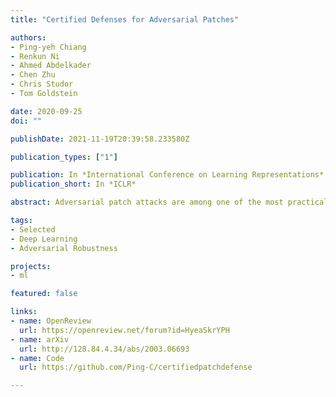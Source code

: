 ```yaml
---
title: "Certified Defenses for Adversarial Patches"

authors:
- Ping-yeh Chiang
- Renkun Ni
- Ahmed Abdelkader
- Chen Zhu
- Chris Studor
- Tom Goldstein

date: 2020-09-25
doi: ""

publishDate: 2021-11-19T20:39:58.233580Z

publication_types: ["1"]

publication: In *International Conference on Learning Representations*
publication_short: In *ICLR*

abstract: Adversarial patch attacks are among one of the most practical threat models against real-world computer vision systems. This paper studies certified and empirical defenses against patch attacks. We begin with a set of experiments showing that most existing defenses, which work by pre-processing input images to mitigate adversarial patches, are easily broken by simple white-box adversaries. Motivated by this finding, we propose the first certified defense against patch attacks, and propose faster methods for its training. Furthermore, we experiment with different patch shapes for testing, obtaining surprisingly good robustness transfer across shapes, and present preliminary results on certified defense against sparse attacks.

tags:
- Selected
- Deep Learning
- Adversarial Robustness

projects:
- ml

featured: false

links:
- name: OpenReview
  url: https://openreview.net/forum?id=HyeaSkrYPH
- name: arXiv
  url: http://128.84.4.34/abs/2003.06693
- name: Code
  url: https://github.com/Ping-C/certifiedpatchdefense

---
```

